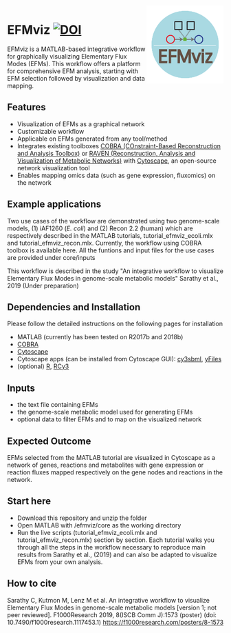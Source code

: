 <img src="EFMviz_logo.png" width="180" align="right" />

# EFMviz [![DOI](https://zenodo.org/badge/218839057.svg)](https://zenodo.org/badge/latestdoi/218839057) 
EFMviz is a MATLAB-based integrative workflow for graphically visualizing Elementary Flux Modes (EFMs). This workflow offers a platform for comprehensive EFM analysis, starting with EFM selection followed by visualization and data mapping. 

## Features
- Visualization of EFMs as a graphical network
- Customizable workflow
- Applicable on EFMs generated from any tool/method
- Integrates existing toolboxes [COBRA (COnstraint-Based Reconstruction and Analysis Toolbox)](https://github.com/opencobra/cobratoolbox/) or [RAVEN (Reconstruction, Analysis and Visualization of Metabolic Networks)](https://github.com/SysBioChalmers/RAVEN) with [Cytoscape](https://cytoscape.org/), an open-source network visualization tool
- Enables mapping omics data (such as gene expression, fluxomics) on the network 

## Example applications
Two use cases of the workflow are demonstrated using two genome-scale models, (1) iAF1260 (*E. coli*) and (2) Recon 2.2 (human) which are respectively described in the MATLAB tutorials, tutorial_efmviz_ecoli.mlx and tutorial_efmviz_recon.mlx. Currently, the workflow using COBRA toolbox is available here. All the funtions and input files for the use cases are provided under core/inputs

This workflow is described in the study "An integrative workflow to visualize Elementary Flux Modes in genome-scale metabolic models" Sarathy et al., 2019 (Under preparation) 

## Dependencies and Installation
Please follow the detailed instructions on the following pages for installation 
- MATLAB (currently has been tested on R2017b and 2018b)
- [COBRA](https://github.com/opencobra/cobratoolbox/)
- [Cytoscape](https://cytoscape.org/)
- Cytoscape apps (can be installed from Cytoscape GUI): [cy3sbml](http://apps.cytoscape.org/apps/cy3sbml), [yFiles](https://apps.cytoscape.org/apps/yfileslayoutalgorithms)
- (optional) [R](https://cran.r-project.org/), [RCy3](https://github.com/cytoscape/RCy3)

## Inputs
- the text file containing EFMs 
- the genome-scale metabolic model used for generating EFMs
- optional data to filter EFMs and to map on the visualized network

## Expected Outcome
EFMs selected from the MATLAB tutorial are visualized in Cytoscape as a network of genes, reactions and metabolites with gene expression or reaction fluxes mapped respectively on the gene nodes and reactions in the network.

## Start here
- Download this repository and unzip the folder 
- Open MATLAB with <your-computer-location>/efmviz/core as the working directory
- Run the live scripts (tutorial_efmviz_ecoli.mlx and tutorial_efmviz_recon.mlx) section by section. Each tutorial walks you through all the steps in the workflow necessary to reproduce main results from Sarathy et al., (2019) and can also be adapted to visualize EFMs from your own analysis.

## How to cite
Sarathy C, Kutmon M, Lenz M et al. An integrative workflow to visualize Elementary Flux Modes in genome-scale metabolic models [version 1; not peer reviewed]. F1000Research 2019, 8(ISCB Comm J):1573 (poster) (doi: 10.7490/f1000research.1117453.1) https://f1000research.com/posters/8-1573
